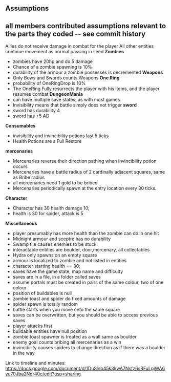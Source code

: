 Assumptions 
------------------------------------------------------------------------------------------
all members contributed assumptions relevant to the parts they coded -- see commit history
------------------------------------------------------------------------------------------
Allies do not receive damage in combat for the player
All other entities continue movement as normal
passing in seed
**Zombies**
- zombies have 20hp and do 5 damage
- Chance of a zombie spawning is 10% 
- durability of the armour a zombie possesses is decremented 
**Weapons**
- Only Bows and Swords counts Weapons
**One Ring**
 - probability of OneRingDrop is 10%
 - The OneRing Fully resurrects the player with his items, and the player resumes combat
 **DungeonMania**
- can have multiple save states, as with most games
- Invisibility means that battle simply does not trigger
**sword**
- sword has durability 4 
- sword has +5 AD

**Consumables**
- invisibility and invincibility potions last 5 ticks
- Health Potions are a Full Restore

**mercenaries**
- Mercenaries reverse their direction pathing when invincibility potion occurs
- Mercenaries have a battle radius of 2 cardinally adjacent squares, same as Bribe radius
- all mercenaries need 1 gold to be bribed
- Mercenaries periodically spawn at the entry location every 30 ticks.

**Character**
- Character has 30 health damage 10;
- health is 30 for spider, attack is 5

**Miscellaneous**
- player presumably has more health than the zombie can do in one hit
- Midnight armour and sceptre has no durability
- Swamp tile causes enemies to be stuck.
- interactable entities are  boulder, door,mercenary, all collectables 
- Hydra only spawns on an empty square
- armour is localized to zombie and not listed in entities
- character starting health == 30;
- saves have the game state, map name and difficulty
- saves are in a file, in a folder called saves
- assume portals must be created in pairs of the same colour, two of one colour
- position of buildables is null
- zombie toast and spider do fixed amounts of damage
- spider spawn is totally random
- battle starts when you move onto the same square
- saves can be overwritten, but you should be able to access previous saves
- player attacks first
- buildable entities have null position
- zombie toast spawner is treated as a wall same as boulder
- enemy goal counts bribing all mercenaries as a win
- invincibility causes spiders to change direction as if there was a boulder in the way

Link to timeline and minutes: https://docs.google.com/document/d/1DuSlnb45k3kwA7Nsfz6sRFuLpjWA6yu70Jba2Ndr40c/edit?usp=sharing